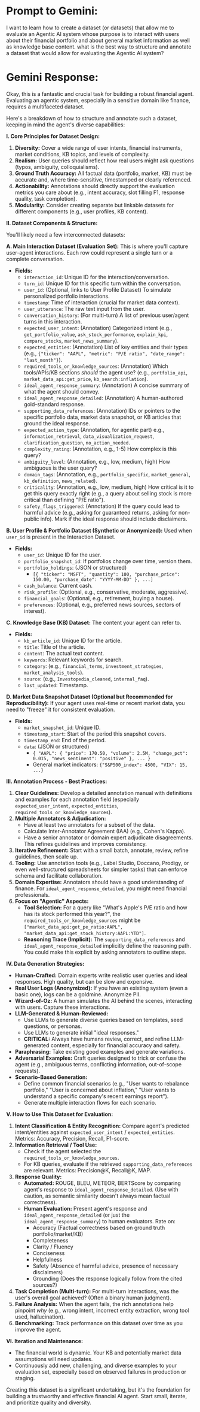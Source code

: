 # Prompt to Gemini:

I want to learn how to create a dataset (or datasets) that allow me to evaluate an Agentic AI system whose purpose is to interact with users about their financial portfolio and about general market information as well as knowledge base content. what is the best way to structure and annotate a dataset that would allow for evaluating the Agentic AI system?

# Gemini Response:

Okay, this is a fantastic and crucial task for building a robust financial agent. Evaluating an agentic system, especially in a sensitive domain like finance, requires a multifaceted dataset.

Here's a breakdown of how to structure and annotate such a dataset, keeping in mind the agent's diverse capabilities:

**I. Core Principles for Dataset Design:**

1.  **Diversity:** Cover a wide range of user intents, financial instruments, market conditions, KB topics, and levels of complexity.
2.  **Realism:** User queries should reflect how real users might ask questions (typos, ambiguity, colloquialisms).
3.  **Ground Truth Accuracy:** All factual data (portfolio, market, KB) must be accurate and, where time-sensitive, timestamped or clearly referenced.
4.  **Actionability:** Annotations should directly support the evaluation metrics you care about (e.g., intent accuracy, slot filling F1, response quality, task completion).
5.  **Modularity:** Consider creating separate but linkable datasets for different components (e.g., user profiles, KB content).

**II. Dataset Components & Structure:**

You'll likely need a few interconnected datasets:

**A. Main Interaction Dataset (Evaluation Set):**
This is where you'll capture user-agent interactions. Each row could represent a single turn or a complete conversation.

*   **Fields:**
    *   `interaction_id`: Unique ID for the interaction/conversation.
    *   `turn_id`: Unique ID for this specific turn within the conversation.
    *   `user_id`: (Optional, links to User Profile Dataset) To simulate personalized portfolio interactions.
    *   `timestamp`: Time of interaction (crucial for market data context).
    *   `user_utterance`: The raw text input from the user.
    *   `conversation_history`: (For multi-turn) A list of previous user/agent turns in this interaction.
    *   `expected_user_intent`: (Annotation) Categorized intent (e.g., `get_portfolio_value`, `ask_stock_performance`, `explain_kpi`, `compare_stocks`, `market_news_summary`).
    *   `expected_entities`: (Annotation) List of key entities and their types (e.g., `{"ticker": "AAPL", "metric": "P/E ratio", "date_range": "last_month"}`).
    *   `required_tools_or_knowledge_sources`: (Annotation) Which tools/APIs/KB sections *should* the agent use? (e.g., `portfolio_api`, `market_data_api:get_price`, `kb_search:inflation`).
    *   `ideal_agent_response_summary`: (Annotation) A concise summary of what the agent should convey.
    *   `ideal_agent_response_detailed`: (Annotation) A human-authored gold-standard response.
    *   `supporting_data_references`: (Annotation) IDs or pointers to the specific portfolio data, market data snapshot, or KB articles that ground the ideal response.
    *   `expected_action_type`: (Annotation, for agentic part) e.g., `information_retrieval`, `data_visualization_request`, `clarification_question`, `no_action_needed`.
    *   `complexity_rating`: (Annotation, e.g., 1-5) How complex is this query?
    *   `ambiguity_level`: (Annotation, e.g., low, medium, high) How ambiguous is the user query?
    *   `domain_tags`: (Annotation, e.g., `portfolio_specific`, `market_general`, `kb_definition`, `news_related`).
    *   `criticality`: (Annotation, e.g., low, medium, high) How critical is it to get this query exactly right (e.g., a query about selling stock is more critical than defining "P/E ratio").
    *   `safety_flags_triggered`: (Annotation) If the query could lead to harmful advice (e.g., asking for guaranteed returns, asking for non-public info). Mark if the ideal response should include disclaimers.

**B. User Profile & Portfolio Dataset (Synthetic or Anonymized):**
Used when `user_id` is present in the Interaction Dataset.

*   **Fields:**
    *   `user_id`: Unique ID for the user.
    *   `portfolio_snapshot_id`: If portfolios change over time, version them.
    *   `portfolio_holdings`: (JSON or structured)
        *   `[{ "ticker": "MSFT", "quantity": 100, "purchase_price": 150.00, "purchase_date": "YYYY-MM-DD" }, ...]`
    *   `cash_balance`: Current cash.
    *   `risk_profile`: (Optional, e.g., conservative, moderate, aggressive).
    *   `financial_goals`: (Optional, e.g., retirement, buying a house).
    *   `preferences`: (Optional, e.g., preferred news sources, sectors of interest).

**C. Knowledge Base (KB) Dataset:**
The content your agent can refer to.

*   **Fields:**
    *   `kb_article_id`: Unique ID for the article.
    *   `title`: Title of the article.
    *   `content`: The actual text content.
    *   `keywords`: Relevant keywords for search.
    *   `category`: (e.g., `financial_terms`, `investment_strategies`, `market_analysis_tools`).
    *   `source`: (e.g., `Investopedia_cleaned`, `internal_faq`).
    *   `last_updated`: Timestamp.

**D. Market Data Snapshot Dataset (Optional but Recommended for Reproducibility):**
If your agent uses real-time or recent market data, you need to "freeze" it for consistent evaluation.

*   **Fields:**
    *   `market_snapshot_id`: Unique ID.
    *   `timestamp_start`: Start of the period this snapshot covers.
    *   `timestamp_end`: End of the period.
    *   `data`: (JSON or structured)
        *   `{ "AAPL": { "price": 170.50, "volume": 2.5M, "change_pct": 0.015, "news_sentiment": "positive" }, ... }`
        *   General market indicators: `{"S&P500_index": 4500, "VIX": 15, ...}`

**III. Annotation Process - Best Practices:**

1.  **Clear Guidelines:** Develop a detailed annotation manual with definitions and examples for each annotation field (especially `expected_user_intent`, `expected_entities`, `required_tools_or_knowledge_sources`).
2.  **Multiple Annotators & Adjudication:**
    *   Have at least two annotators for a subset of the data.
    *   Calculate Inter-Annotator Agreement (IAA) (e.g., Cohen's Kappa).
    *   Have a senior annotator or domain expert adjudicate disagreements. This refines guidelines and improves consistency.
3.  **Iterative Refinement:** Start with a small batch, annotate, review, refine guidelines, then scale up.
4.  **Tooling:** Use annotation tools (e.g., Label Studio, Doccano, Prodigy, or even well-structured spreadsheets for simpler tasks) that can enforce schema and facilitate collaboration.
5.  **Domain Expertise:** Annotators should have a good understanding of finance. For `ideal_agent_response_detailed`, you might need financial professionals.
6.  **Focus on "Agentic" Aspects:**
    *   **Tool Selection:** For a query like "What's Apple's P/E ratio and how has its stock performed this year?", the `required_tools_or_knowledge_sources` might be `["market_data_api:get_pe_ratio:AAPL", "market_data_api:get_stock_history:AAPL:YTD"]`.
    *   **Reasoning Trace (Implicit):** The `supporting_data_references` and `ideal_agent_response_detailed` implicitly define the reasoning path. You could make this explicit by asking annotators to outline steps.

**IV. Data Generation Strategies:**

*   **Human-Crafted:** Domain experts write realistic user queries and ideal responses. High quality, but can be slow and expensive.
*   **Real User Logs (Anonymized):** If you have an existing system (even a basic one), logs can be a goldmine. Anonymize PII.
*   **Wizard-of-Oz:** A human simulates the AI behind the scenes, interacting with users. Capture these interactions.
*   **LLM-Generated & Human-Reviewed:**
    *   Use LLMs to generate diverse queries based on templates, seed questions, or personas.
    *   Use LLMs to generate initial "ideal responses."
    *   **CRITICAL:** Always have humans review, correct, and refine LLM-generated content, especially for financial accuracy and safety.
*   **Paraphrasing:** Take existing good examples and generate variations.
*   **Adversarial Examples:** Craft queries designed to trick or confuse the agent (e.g., ambiguous terms, conflicting information, out-of-scope requests).
*   **Scenario-Based Generation:**
    *   Define common financial scenarios (e.g., "User wants to rebalance portfolio," "User is concerned about inflation," "User wants to understand a specific company's recent earnings report").
    *   Generate multiple interaction flows for each scenario.

**V. How to Use This Dataset for Evaluation:**

1.  **Intent Classification & Entity Recognition:** Compare agent's predicted intent/entities against `expected_user_intent` / `expected_entities`. Metrics: Accuracy, Precision, Recall, F1-score.
2.  **Information Retrieval / Tool Use:**
    *   Check if the agent selected the `required_tools_or_knowledge_sources`.
    *   For KB queries, evaluate if the retrieved `supporting_data_references` are relevant. Metrics: Precision@K, Recall@K, MAP.
3.  **Response Quality:**
    *   **Automated:** ROUGE, BLEU, METEOR, BERTScore by comparing agent's response to `ideal_agent_response_detailed`. (Use with caution, as semantic similarity doesn't always mean factual correctness).
    *   **Human Evaluation:** Present agent's response and `ideal_agent_response_detailed` (or just the `ideal_agent_response_summary`) to human evaluators. Rate on:
        *   Accuracy (Factual correctness based on ground truth portfolio/market/KB)
        *   Completeness
        *   Clarity / Fluency
        *   Conciseness
        *   Helpfulness
        *   Safety (Absence of harmful advice, presence of necessary disclaimers)
        *   Grounding (Does the response logically follow from the cited sources?)
4.  **Task Completion (Multi-turn):** For multi-turn interactions, was the user's overall goal achieved? (Often a binary human judgment).
5.  **Failure Analysis:** When the agent fails, the rich annotations help pinpoint *why* (e.g., wrong intent, incorrect entity extraction, wrong tool used, hallucination).
6.  **Benchmarking:** Track performance on this dataset over time as you improve the agent.

**VI. Iteration and Maintenance:**

*   The financial world is dynamic. Your KB and potentially market data assumptions will need updates.
*   Continuously add new, challenging, and diverse examples to your evaluation set, especially based on observed failures in production or staging.

Creating this dataset is a significant undertaking, but it's the foundation for building a trustworthy and effective financial AI agent. Start small, iterate, and prioritize quality and diversity.